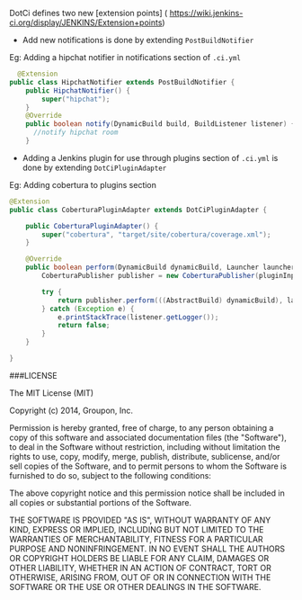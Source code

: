 DotCi defines two new [extension points] ( https://wiki.jenkins-ci.org/display/JENKINS/Extension+points)

- Add new notifications is done by extending `PostBuildNotifier` 

Eg: Adding a hipchat notifier in notifications section of `.ci.yml`

```java
  @Extension
public class HipchatNotifier extends PostBuildNotifier {
	public HipchatNotifier() {
		super("hipchat");
	}
	@Override
	public boolean notify(DynamicBuild build, BuildListener listener) {
	  //notify hipchat room
	}
```


- Adding a Jenkins plugin for use through plugins section of `.ci.yml` is done by extending `DotCiPluginAdapter`

Eg: Adding cobertura to plugins section 

```java
@Extension
public class CoberturaPluginAdapter extends DotCiPluginAdapter {

	public CoberturaPluginAdapter() {
		super("cobertura", "target/site/cobertura/coverage.xml");
	}

	@Override
	public boolean perform(DynamicBuild dynamicBuild, Launcher launcher, BuildListener listener) {
		CoberturaPublisher publisher = new CoberturaPublisher(pluginInputFiles, false, false, false, false, false, false, false, null, 0);

		try {
			return publisher.perform(((AbstractBuild) dynamicBuild), launcher, listener);
		} catch (Exception e) {
			e.printStackTrace(listener.getLogger());
			return false;
		}
	}

}
```
###LICENSE

The MIT License (MIT)

Copyright (c) 2014, Groupon, Inc.

Permission is hereby granted, free of charge, to any person obtaining a copy
of this software and associated documentation files (the "Software"), to deal
in the Software without restriction, including without limitation the rights
to use, copy, modify, merge, publish, distribute, sublicense, and/or sell
copies of the Software, and to permit persons to whom the Software is
furnished to do so, subject to the following conditions:

The above copyright notice and this permission notice shall be included in
all copies or substantial portions of the Software.

THE SOFTWARE IS PROVIDED "AS IS", WITHOUT WARRANTY OF ANY KIND, EXPRESS OR
IMPLIED, INCLUDING BUT NOT LIMITED TO THE WARRANTIES OF MERCHANTABILITY,
FITNESS FOR A PARTICULAR PURPOSE AND NONINFRINGEMENT. IN NO EVENT SHALL THE
AUTHORS OR COPYRIGHT HOLDERS BE LIABLE FOR ANY CLAIM, DAMAGES OR OTHER
LIABILITY, WHETHER IN AN ACTION OF CONTRACT, TORT OR OTHERWISE, ARISING FROM,
OUT OF OR IN CONNECTION WITH THE SOFTWARE OR THE USE OR OTHER DEALINGS IN
THE SOFTWARE.  

